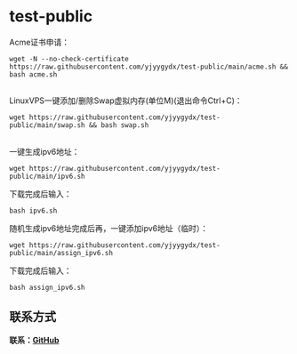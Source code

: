 # test-public

Acme证书申请：
```
wget -N --no-check-certificate https://raw.githubusercontent.com/yjyygydx/test-public/main/acme.sh && bash acme.sh
```
##

LinuxVPS一键添加/删除Swap虚拟内存(单位M)(退出命令Ctrl+C)：
```
wget https://raw.githubusercontent.com/yjyygydx/test-public/main/swap.sh && bash swap.sh
```
##

一键生成ipv6地址：
```
wget https://raw.githubusercontent.com/yjyygydx/test-public/main/ipv6.sh
```
下载完成后输入：
```
bash ipv6.sh
```
随机生成ipv6地址完成后再，一键添加ipv6地址（临时）：
```
wget https://raw.githubusercontent.com/yjyygydx/test-public/main/assign_ipv6.sh
```
下载完成后输入：
```
bash assign_ipv6.sh
```
##

## 联系方式

**联系：[GitHub](https://github.com/yjyygydx)**

##
